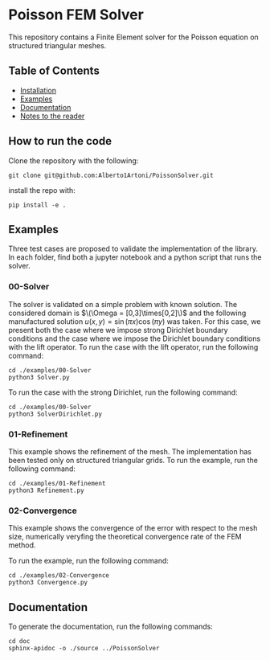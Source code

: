# Poisson FEM Solver

This repository contains a Finite Element solver for the Poisson equation on structured triangular meshes.

## Table of Contents

- [Installation](#installation)
- [Examples](#examples)
- [Documentation](#documentation)
- [Notes to the reader](#notes-to-the-reader)

## How to run the code

Clone the repository with the following:

```
git clone git@github.com:Alberto1Artoni/PoissonSolver.git
```

install the repo with:
```
pip install -e .
```

## Examples
  Three test cases are proposed to validate the implementation of the library.
  In each folder, find both a jupyter notebook and a python script that runs the solver.

  ### 00-Solver
  The solver is validated on a simple problem with known solution.
  The considered domain is $\(\Omega = [0,3]\times[0,2]\)$ and the following manufactured solution $u(x,y) = \sin(\pi x) \cos(\pi y)$ was taken. 
  For this case, we present both the case where we impose strong Dirichlet boundary conditions and the case where we impose the Dirichlet boundary conditions with the lift operator.
  To run the case with the lift operator, run the following command:
  ```
  cd ./examples/00-Solver
  python3 Solver.py
  ```

  To run the case with the strong Dirichlet, run the following command:
  ```
  cd ./examples/00-Solver
  python3 SolverDirichlet.py
  ```

  ### 01-Refinement
  This example shows the refinement of the mesh. The implementation has been tested only on structured triangular grids.
  To run the example, run the following command:
  ```
  cd ./examples/01-Refinement
  python3 Refinement.py
  ```

  ### 02-Convergence
  This example shows the convergence of the error with respect to the mesh size, numerically veryfing the theoretical convergence rate of the FEM method.

  To run the example, run the following command:
  ```
  cd ./examples/02-Convergence
  python3 Convergence.py
  ```

## Documentation
To generate the documentation, run the following commands:
```
cd doc
sphinx-apidoc -o ./source ../PoissonSolver
```

